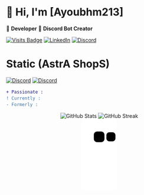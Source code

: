 # 👋 Hi, I'm [Ayoubhm213] 

🚀 **Developer** 🚀 **Discord Bot Creator** 

[![Visits Badge](https://komarev.com/ghpvc/?username=Ayoubhm213&label=Profile%20Views&color=0e75b6&style=flat)](https://github.com/Ayoubhm213)
[![LinkedIn](https://img.shields.io/badge/LinkedIn-Connect-blue?logo=linkedin)](https://linkedin.com/in/yourprofile)
[![Discord](https://img.shields.io/discord/your-server-id?label=Join%20My%20Discord&logo=discord&logoColor=white&color=5865F2)](https://discord.gg/9QYPbCbusr)
# Static (AstrA ShopS)
[![Discord](https://img.shields.io/badge/Discord-Join%20Server-5865F2?logo=discord&logoColor=white)](https://discord.gg/9QYPbCbusr)
[![Discord](https://img.shields.io/badge/dynamic/json?url=https://discordapp.com/api/guilds/891434435701006438/widget.json&query=presence_count&label=Online%20Now&color=5865F2&logo=discord)](https://discord.gg/9QYPbCbusr)
```diff
+ Passionate :
! Currently :
- Formerly : 
```
<div align="center">
  <img src="https://github-readme-stats.vercel.app/api?username=Ayoubhm213&show_icons=true&theme=radical" alt="GitHub Stats" />
  <img src="https://github-readme-streak-stats.herokuapp.com/?user=Ayoubhm213&theme=radical" alt="GitHub Streak" />
</div>

<div align="center">
  <img src="https://raw.githubusercontent.com/rafaballerini/rafaballerini/output/github-contribution-grid-snake.svg" alt="GitHub Contribution Grid Snake Animation" />
</div>

